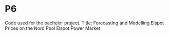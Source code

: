# P6
Code used for the bachelor project. 
Title: Forecasting and Modelling Elspot Prices on the Nord Pool Elspot Power Market
